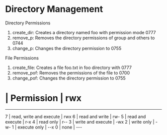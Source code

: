 # Directory Management

Directory Permissions
  1. create_dir: Creates a directory named foo with permission mode 0777
  2. remove_p: Removes the directory permissions of group and others to 0744
  3. change_p: Changes the directory permission to 0755

File Permissions
  1. create_file: Creates a file foo.txt in foo directory with 0777
  2. remove_pof: Removes the permissions of the file to 0700
  3. change_pof: Changes the directory permission to 0755

# | Permission              | rwx
----------------------------------
7 | read, write and execute | rwx
6 | read and write          | rw-
5 | read and execute        | r-x
4 | read only               | r--
3 | write and execute       | -wx
2 | write only              | -w-
1 | execute only            | --x
0 | none                    | ---
